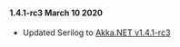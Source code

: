 #### 1.4.1-rc3 March 10 2020 ####
* Updated Serilog to [Akka.NET v1.4.1-rc3](https://getakka.net/community/whats-new/akkadotnet-v1.4.html)
